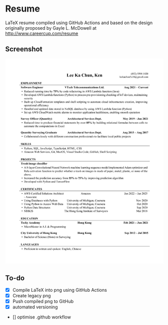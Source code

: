 # Resume
LaTeX resume compiled using GitHub Actions and based on the design originally proposed by Gayle L. McDowell at 
http://www.careercup.com/resume

## Screenshot
<img src="https://github.com/kenlee0305/resume/blob/main/Lee-Ka-Chun_Resume.png" width="600px"/>

## To-do
- [X] Compile LaTeX into png using GitHub Actions
- [X] Create legacy png
- [X] Push compiled png to GitHub
- [X] automated versioning
- [] optimise .github workflow
